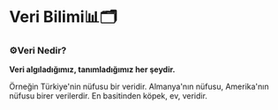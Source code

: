<h1 >Veri Bilimi📊🗂</h1>

<h3>⚙Veri Nedir?</h3>
<strong>Veri algıladığımız, tanımladığımız her şeydir.</strong>
<p>Örneğin Türkiye'nin nüfusu bir veridir. Almanya'nın nüfusu, Amerika'nın nüfusu birer verilerdir. En basitinden köpek, ev,  veridir. </p>
